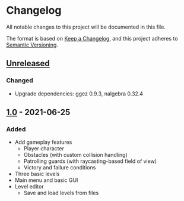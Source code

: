 # Changelog

All notable changes to this project will be documented in this file.

The format is based on [Keep a Changelog](https://keepachangelog.com/en/1.1.0/),
and this project adheres to [Semantic Versioning](https://semver.org/spec/v2.0.0.html).

## [Unreleased]

### Changed

- Upgrade dependencies: ggez 0.9.3, nalgebra 0.32.4

## [1.0] - 2021-06-25

### Added

- Add gameplay features
  - Player character
  - Obstacles (with custom collision handling)
  - Patrolling guards (with raycasting-based field of view)
  - Victory and failure conditions
- Three basic levels
- Main menu and basic GUI
- Level editor
  - Save and load levels from files


[unreleased]: https://github.com/Gabaa/stealth_game/compare/v1.0...HEAD
[1.0]: https://github.com/Gabaa/stealth_game/releases/tag/v1.0
